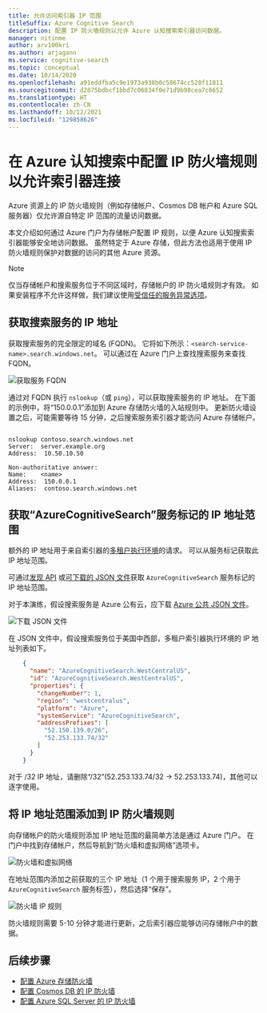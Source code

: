 ```yaml
---
title: 允许访问索引器 IP 范围
titleSuffix: Azure Cognitive Search
description: 配置 IP 防火墙规则以允许 Azure 认知搜索索引器访问数据。
manager: nitinme
author: arv100kri
ms.author: arjagann
ms.service: cognitive-search
ms.topic: conceptual
ms.date: 10/14/2020
ms.openlocfilehash: a91eddfba5c9e1973a938b0c58674cc528f11811
ms.sourcegitcommit: d2875bdbcf1bbd7c06834f0e71d9b98cea7c6652
ms.translationtype: HT
ms.contentlocale: zh-CN
ms.lasthandoff: 10/12/2021
ms.locfileid: "129858626"
---
```

# <a name="configure-ip-firewall-rules-to-allow-indexer-connections-in-azure-cognitive-search"></a>在 Azure 认知搜索中配置 IP 防火墙规则以允许索引器连接

Azure 资源上的 IP 防火墙规则（例如存储帐户、Cosmos DB 帐户和 Azure SQL 服务器）仅允许源自特定 IP 范围的流量访问数据。

本文介绍如何通过 Azure 门户为存储帐户配置 IP 规则，以便 Azure 认知搜索索引器能够安全地访问数据。 虽然特定于 Azure 存储，但此方法也适用于使用 IP 防火墙规则保护对数据的访问的其他 Azure 资源。

> [!NOTE]
> 仅当存储帐户和搜索服务位于不同区域时，存储帐户的 IP 防火墙规则才有效。 如果安装程序不允许这样做，我们建议使用[受信任的服务异常选项](search-indexer-howto-access-trusted-service-exception.md)。

## <a name="get-the-ip-address-of-the-search-service"></a>获取搜索服务的 IP 地址

获取搜索服务的完全限定的域名 (FQDN)。 它将如下所示：`<search-service-name>.search.windows.net`。 可以通过在 Azure 门户上查找搜索服务来查找 FQDN。

   ![获取服务 FQDN](media\search-indexer-howto-secure-access\search-service-portal.png "获取服务 FQDN")

通过对 FQDN 执行 `nslookup`（或 `ping`），可以获取搜索服务的 IP 地址。 在下面的示例中，将“150.0.0.1”添加到 Azure 存储防火墙的入站规则中。 更新防火墙设置之后，可能需要等待 15 分钟，之后搜索服务索引器才能访问 Azure 存储帐户。

```azurepowershell

nslookup contoso.search.windows.net
Server:  server.example.org
Address:  10.50.10.50

Non-authoritative answer:
Name:    <name>
Address:  150.0.0.1
Aliases:  contoso.search.windows.net
```

## <a name="get-the-ip-address-ranges-for-azurecognitivesearch-service-tag"></a>获取“AzureCognitiveSearch”服务标记的 IP 地址范围

额外的 IP 地址用于来自索引器的[多租户执行环境](search-indexer-securing-resources.md#indexer-execution-environment)的请求。 可以从服务标记获取此 IP 地址范围。

可通过[发现 API](../virtual-network/service-tags-overview.md#use-the-service-tag-discovery-api) 或[可下载的 JSON 文件](../virtual-network/service-tags-overview.md#discover-service-tags-by-using-downloadable-json-files)获取 `AzureCognitiveSearch` 服务标记的 IP 地址范围。

对于本演练，假设搜索服务是 Azure 公有云，应下载 [Azure 公共 JSON 文件](https://www.microsoft.com/download/details.aspx?id=56519)。

   ![下载 JSON 文件](media\search-indexer-howto-secure-access\service-tag.png "下载 JSON 文件")

在 JSON 文件中，假设搜索服务位于美国中西部，多租户索引器执行环境的 IP 地址列表如下。

```json
    {
      "name": "AzureCognitiveSearch.WestCentralUS",
      "id": "AzureCognitiveSearch.WestCentralUS",
      "properties": {
        "changeNumber": 1,
        "region": "westcentralus",
        "platform": "Azure",
        "systemService": "AzureCognitiveSearch",
        "addressPrefixes": [
          "52.150.139.0/26",
          "52.253.133.74/32"
        ]
      }
    }
```

对于 /32 IP 地址，请删除“/32”(52.253.133.74/32 -> 52.253.133.74)，其他可以逐字使用。

## <a name="add-the-ip-address-ranges-to-ip-firewall-rules"></a>将 IP 地址范围添加到 IP 防火墙规则

向存储帐户的防火墙规则添加 IP 地址范围的最简单方法是通过 Azure 门户。 在门户中找到存储帐户，然后导航到“防火墙和虚拟网络”选项卡。

   ![防火墙和虚拟网络](media\search-indexer-howto-secure-access\storage-firewall.png "防火墙和虚拟网络")

在地址范围内添加之前获取的三个 IP 地址（1 个用于搜索服务 IP，2 个用于 `AzureCognitiveSearch` 服务标签），然后选择“保存”。

   ![防火墙 IP 规则](media\search-indexer-howto-secure-access\storage-firewall-ip.png "防火墙 IP 规则")

防火墙规则需要 5-10 分钟才能进行更新，之后索引器应能够访问存储帐户中的数据。

## <a name="next-steps"></a>后续步骤

- [配置 Azure 存储防火墙](../storage/common/storage-network-security.md)
- [配置 Cosmos DB 的 IP 防火墙](../cosmos-db/how-to-configure-firewall.md)
- [配置 Azure SQL Server 的 IP 防火墙](../azure-sql/database/firewall-configure.md)
